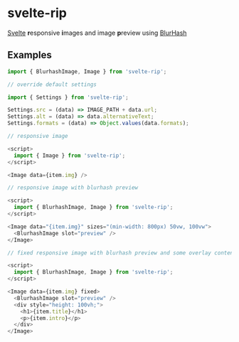 # svelte-rip

[Svelte][svelte] **r**esponsive **i**mages and image **p**review using [BlurHash][blurhash]

## Examples

```js
import { BlurhashImage, Image } from 'svelte-rip';
```

```js
// override default settings

import { Settings } from 'svelte-rip';

Settings.src = (data) => IMAGE_PATH + data.url;
Settings.alt = (data) => data.alternativeText;
Settings.formats = (data) => Object.values(data.formats);
```

```js
// responsive image

<script>
  import { Image } from 'svelte-rip';
</script>

<Image data={item.img} />
```

```js
// responsive image with blurhash preview

<script>
  import { BlurhashImage, Image } from 'svelte-rip';
</script>

<Image data="{item.img}" sizes="(min-width: 800px) 50vw, 100vw">
  <BlurhashImage slot="preview" />
</Image>
```

```js
// fixed responsive image with blurhash preview and some overlay content

<script>
  import { BlurhashImage, Image } from 'svelte-rip';
</script>

<Image data={item.img} fixed>
  <BlurhashImage slot="preview" />
  <div style="height: 100vh;">
    <h1>{item.title}</h1>
    <p>{item.intro}</p>
  </div>
</Image>
```

[svelte]: https://github.com/sveltejs/svelte
[blurhash]: https://github.com/woltapp/blurhash
